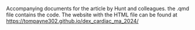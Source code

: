 Accompanying documents for the article by Hunt and colleagues. the .qmd file contains the code. The website with the HTML file can be found at https://tompayne302.github.io/dex_cardiac_ma_2024/
